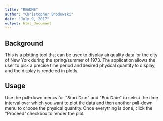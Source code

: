 ```yaml
---
title: "README"
author: "Christopher Brodowski"
date: "July 9, 2017"
output: html_document
---
```


## Background

This is a plotting tool that can be used to display air quality data for the city of New York during the spring/summer of 1973.  The application allows the user to pick a precise time period and desired physical quantity to display, and the display is rendered in plotly.

## Usage

Use the pull-down menus for "Start Date" and "End Date" to select the time interval over which you want to plot the data and then another pull-down menu to choose the physical quantity.  Once everything is done, click the "Proceed" checkbox to render the plot.  
